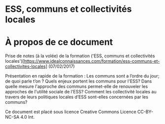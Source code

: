 # ESS, communs et collectivités locales

# À propos de ce document

Prise de notes (à la volée) de la formation ('ESS, communs et collectivités locales')[https://www.idealconnaissances.com/formation/ess-communs-et-collectivites-locales] (07/02/2017)

Présentation en rapide de la formation : Les communs sont a l’ordre du jour; de quoi parle t’on ? Quels enjeux portent les communs pour l'ESS? Dans quelle mesure l'approche des communs permet-elle de renouveler les approches de l'utilité sociale de l'ESS? Comment les collectivité locales au travers de leurs politiques locales d’ESS sont-elles concernées par les communs?

Ce document est placé sous licence Creative Commons Licence CC-BY-NC-SA 4.0 Int. 
